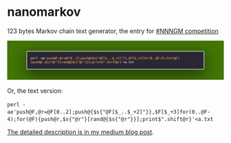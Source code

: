 # nanomarkov
123 bytes Markov chain text generator, the entry for [#NNNGM competition](https://nickm.com/post/2019/11/nano-nanogenmo-or-nnngm/)

![code](https://github.com/altsoph/nanomarkov/blob/master/code.png?raw=true)

Or, the text version:

```perl -ae'push@F,@r=@F[0..2];push@{$s{"@F[$_..$_+2]"}},$F[$_+3]for(0..@F-4);for(@F){push@r,$s{"@r"}[rand@{$s{"@r"}}];print$".shift@r}'<a.txt```

[The detailed description is in my medium blog post](https://medium.com/altsoph/123-bytes-perl-markov-chain-b80e1212f3b3).
